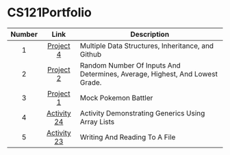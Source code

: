 # CS121Portfolio
|  Number  |                                                            Link                                                            | Description                                                                 |
|:--------:|:--------------------------------------------------------------------------------------------------------------------------:|-----------------------------------------------------------------------------|
|    1     |   [Project 4](https://github.com/CosmicJerboa/CS121Portfolio/tree/main/src/Project4)   | Multiple Data Structures, Inheritance, and Github                           |
|    2     |   [Project 2](https://github.com/CosmicJerboa/CS121Portfolio/tree/main/src/Project2)   | Random Number Of Inputs And Determines, Average, Highest, And Lowest Grade. | 
|    3     |   [Project 1](https://github.com/CosmicJerboa/CS121Portfolio/tree/main/src/Project1)   | Mock Pokemon Battler                                                        | 
|    4     | [Activity 24](https://github.com/CosmicJerboa/CS121Portfolio/tree/main/src/Activity24) | Activity Demonstrating Generics Using Array Lists                           | 
|    5     | [Activity 23](https://github.com/CosmicJerboa/CS121Portfolio/tree/main/src/Activity23) | Writing And Reading To A File                                               | 